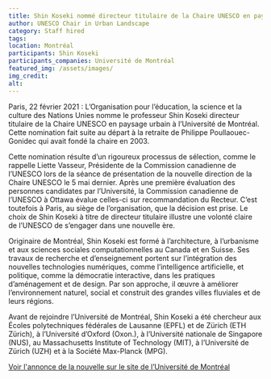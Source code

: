 ```yaml
---
title: Shin Koseki nommé directeur titulaire de la Chaire UNESCO en paysage urbain
author: UNESCO Chair in Urban Landscape
category: Staff hired
tags:
location: Montréal
participants: Shin Koseki
participants_companies: Université de Montréal
featured_img: /assets/images/
img_credit:
alt:
---
```

Paris, 22 février 2021 : L’Organisation pour l’éducation, la science et la culture des Nations Unies nomme le professeur Shin Koseki directeur titulaire de la Chaire UNESCO en paysage urbain à l’Université de Montréal. Cette nomination fait suite au départ à la retraite de Philippe Poullaouec-Gonidec qui avait fondé la chaire en 2003.

Cette nomination résulte d’un rigoureux processus de sélection, comme le rappelle Liette Vasseur, Présidente de la Commission canadienne de l’UNESCO lors de la séance de présentation de la nouvelle direction de la Chaire UNESCO le 5 mai dernier. Après une première évaluation des personnes candidates par l’Université, la Commission canadienne de l’UNESCO à Ottawa évalue celles-ci sur recommandation du Recteur. C’est toutefois à Paris, au siège de l’organisation, que la décision est prise. Le choix de Shin Koseki à titre de directeur titulaire illustre une volonté claire de l’UNESCO de s’engager dans une nouvelle ère.

Originaire de Montréal, Shin Koseki est formé à l’architecture, à l’urbanisme et aux sciences sociales computationnelles au Canada et en Suisse. Ses travaux de recherche et d’enseignement portent sur l’intégration des nouvelles technologies numériques, comme l’intelligence artificielle, et politique, comme la démocratie interactive, dans les pratiques d’aménagement et de design. Par son approche, il œuvre à améliorer l’environnement naturel, social et construit des grandes villes fluviales et de leurs régions.

Avant de rejoindre l’Université de Montréal, Shin Koseki a été chercheur aux Écoles polytechniques fédérales de Lausanne (EPFL) et de Zürich (ETH Zürich), à l’Université d’Oxford (Oxon.), à l’Université nationale de Singapore (NUS), au Massachusetts Institute of Technology (MIT), à l’Université de Zürich (UZH) et à la Société Max-Planck (MPG).

[Voir l'annonce de la nouvelle sur le site de l’Université de Montréal](https://nouvelles.umontreal.ca/article/2021/05/17/shin-koseki-est-nomme-titulaire-de-la-chaire-unesco-en-paysage-urbain/)
